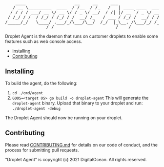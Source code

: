 <pre>
    ____                   __     __     ___                    __ 
   / __ \_________  ____  / /__  / /_   /   | ____ ____  ____  / /_
  / / / / ___/ __ \/ __ \/ / _ \/ __/  / /| |/ __ `/ _ \/ __ \/ __/
 / /_/ / /  / /_/ / /_/ / /  __/ /_   / ___ / /_/ /  __/ / / / /_  
/_____/_/   \____/ .___/_/\___/\__/  /_/  |_\__, /\___/_/ /_/\__/  
                /_/                        /____/                  
</pre>

Droplet Agent is the daemon that runs on customer droplets to enable some features such as web console access.

* [Installing](#installing)
* [Contributing](#contributing)

## Installing

To build the agent, do the following:
1. `cd ./cmd/agent`
2. `GOOS=<target OS> go build -o droplet-agent`
This will generate the `droplet-agent` binary. Upload that binary to your droplet and run:
   `./droplet-agent -debug`

The Droplet Agent should now be running on your droplet.

## Contributing

Please read [CONTRIBUTING.md](CONTRIBUTING.md) for details on our code of conduct, and the process for submitting pull requests.

"Droplet Agent" is copyright (c) 2021 DigitalOcean. All rights reserved.

